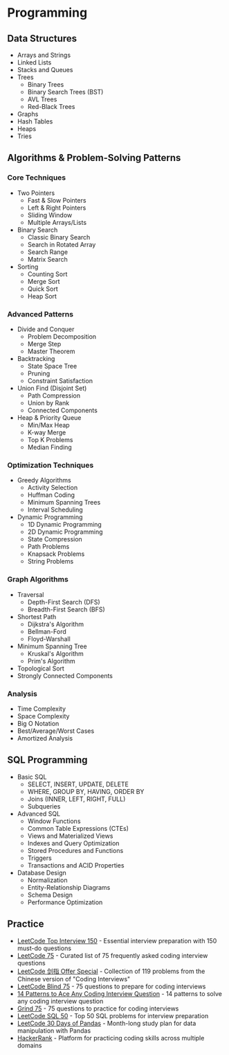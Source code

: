 # Programming

## Data Structures
- Arrays and Strings
- Linked Lists
- Stacks and Queues
- Trees
  - Binary Trees
  - Binary Search Trees (BST)
  - AVL Trees
  - Red-Black Trees
- Graphs
- Hash Tables
- Heaps
- Tries

## Algorithms & Problem-Solving Patterns

### Core Techniques
- Two Pointers
  - Fast & Slow Pointers
  - Left & Right Pointers
  - Sliding Window
  - Multiple Arrays/Lists
- Binary Search
  - Classic Binary Search
  - Search in Rotated Array
  - Search Range
  - Matrix Search
- Sorting
  - Counting Sort
  - Merge Sort
  - Quick Sort
  - Heap Sort


### Advanced Patterns
- Divide and Conquer
  - Problem Decomposition
  - Merge Step
  - Master Theorem
- Backtracking
  - State Space Tree
  - Pruning
  - Constraint Satisfaction
- Union Find (Disjoint Set)
  - Path Compression
  - Union by Rank
  - Connected Components
- Heap & Priority Queue
  - Min/Max Heap
  - K-way Merge
  - Top K Problems
  - Median Finding

### Optimization Techniques
- Greedy Algorithms
  - Activity Selection
  - Huffman Coding
  - Minimum Spanning Trees
  - Interval Scheduling
- Dynamic Programming
  - 1D Dynamic Programming
  - 2D Dynamic Programming
  - State Compression
  - Path Problems
  - Knapsack Problems
  - String Problems

### Graph Algorithms
- Traversal
  - Depth-First Search (DFS)
  - Breadth-First Search (BFS)
- Shortest Path
  - Dijkstra's Algorithm
  - Bellman-Ford
  - Floyd-Warshall
- Minimum Spanning Tree
  - Kruskal's Algorithm
  - Prim's Algorithm
- Topological Sort
- Strongly Connected Components

### Analysis
- Time Complexity
- Space Complexity
- Big O Notation
- Best/Average/Worst Cases
- Amortized Analysis

## SQL Programming
- Basic SQL
  - SELECT, INSERT, UPDATE, DELETE
  - WHERE, GROUP BY, HAVING, ORDER BY
  - Joins (INNER, LEFT, RIGHT, FULL)
  - Subqueries
- Advanced SQL
  - Window Functions
  - Common Table Expressions (CTEs)
  - Views and Materialized Views
  - Indexes and Query Optimization
  - Stored Procedures and Functions
  - Triggers
  - Transactions and ACID Properties
- Database Design
  - Normalization
  - Entity-Relationship Diagrams
  - Schema Design
  - Performance Optimization


## Practice
- [LeetCode Top Interview 150](https://leetcode.com/studyplan/top-interview-150/) - Essential interview preparation with 150 must-do questions
- [LeetCode 75](https://leetcode.com/studyplan/leetcode-75/) - Curated list of 75 frequently asked coding interview questions
- [LeetCode 剑指 Offer Special](https://leetcode.cn/studyplan/coding-interviews-special/) - Collection of 119 problems from the Chinese version of "Coding Interviews"
- [LeetCode Blind 75](https://leetcode.com/discuss/general-discussion/460599/blind-75-leetcode-questions) - 75 questions to prepare for coding interviews
- [14 Patterns to Ace Any Coding Interview Question](https://leetcode.com/discuss/general-discussion/662972/14-Patterns-to-Ace-Any-Coding-Interview-Question) - 14 patterns to solve any coding interview question
- [Grind 75](https://www.techinterviewhandbook.org/grind75) - 75 questions to practice for coding interviews
- [LeetCode SQL 50](https://leetcode.com/studyplan/top-sql-50/) - Top 50 SQL problems for interview preparation
- [LeetCode 30 Days of Pandas](https://leetcode.com/studyplan/30-days-of-pandas/) - Month-long study plan for data manipulation with Pandas
- [HackerRank](https://www.hackerrank.com/) - Platform for practicing coding skills across multiple domains





